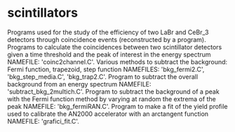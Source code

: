 # scintillators
Programs used for the study of the efficiency of two LaBr and CeBr_3 detectors through coincidence events (reconstructed by a program).
Programs to calculate the coincidences between two scintillator detectors given a time threshold and the peak of interest in the energy spectrum NAMEFILE: 'coinc2channel.C'. Various methods to subtract the background: Fermi function, trapezoid, step function NAMEFILES: 'bkg_fermi2.C',  'bkg_step_media.C', 'bkg_trap2.C'.
Program to subtract the overall background from an energy spectrum NAMEFILE: 'subtract_bkg_2multich.C'. Program to subtract the background of a peak with the Fermi function method by varying at random the extrema of the peak NAMEFILE: 'bkg_fermiRAN.C'.
Program to make a fit of the yield profile used to calibrate the AN2000 accelerator with an arctangent function NAMEFILE: 'grafici_fit.C'.
